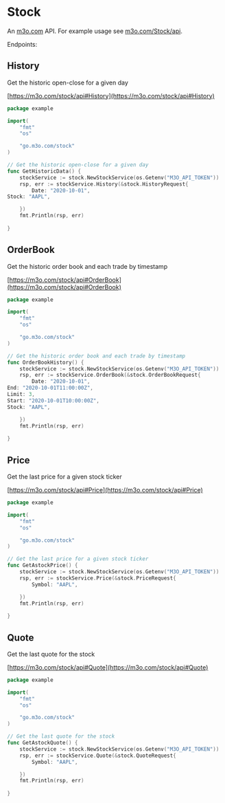# Stock

An [m3o.com](https://m3o.com) API. For example usage see [m3o.com/Stock/api](https://m3o.com/Stock/api).

Endpoints:

## History

Get the historic open-close for a given day


[https://m3o.com/stock/api#History](https://m3o.com/stock/api#History)

```go
package example

import(
	"fmt"
	"os"

	"go.m3o.com/stock"
)

// Get the historic open-close for a given day
func GetHistoricData() {
	stockService := stock.NewStockService(os.Getenv("M3O_API_TOKEN"))
	rsp, err := stockService.History(&stock.HistoryRequest{
		Date: "2020-10-01",
Stock: "AAPL",

	})
	fmt.Println(rsp, err)
	
}
```
## OrderBook

Get the historic order book and each trade by timestamp


[https://m3o.com/stock/api#OrderBook](https://m3o.com/stock/api#OrderBook)

```go
package example

import(
	"fmt"
	"os"

	"go.m3o.com/stock"
)

// Get the historic order book and each trade by timestamp
func OrderBookHistory() {
	stockService := stock.NewStockService(os.Getenv("M3O_API_TOKEN"))
	rsp, err := stockService.OrderBook(&stock.OrderBookRequest{
		Date: "2020-10-01",
End: "2020-10-01T11:00:00Z",
Limit: 3,
Start: "2020-10-01T10:00:00Z",
Stock: "AAPL",

	})
	fmt.Println(rsp, err)
	
}
```
## Price

Get the last price for a given stock ticker


[https://m3o.com/stock/api#Price](https://m3o.com/stock/api#Price)

```go
package example

import(
	"fmt"
	"os"

	"go.m3o.com/stock"
)

// Get the last price for a given stock ticker
func GetAstockPrice() {
	stockService := stock.NewStockService(os.Getenv("M3O_API_TOKEN"))
	rsp, err := stockService.Price(&stock.PriceRequest{
		Symbol: "AAPL",

	})
	fmt.Println(rsp, err)
	
}
```
## Quote

Get the last quote for the stock


[https://m3o.com/stock/api#Quote](https://m3o.com/stock/api#Quote)

```go
package example

import(
	"fmt"
	"os"

	"go.m3o.com/stock"
)

// Get the last quote for the stock
func GetAstockQuote() {
	stockService := stock.NewStockService(os.Getenv("M3O_API_TOKEN"))
	rsp, err := stockService.Quote(&stock.QuoteRequest{
		Symbol: "AAPL",

	})
	fmt.Println(rsp, err)
	
}
```
